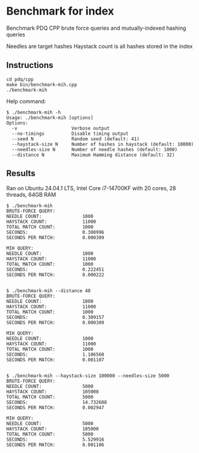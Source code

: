 # Benchmark for index
Benchmark PDQ CPP brute force queries and mutually-indexed hashing queries

Needles are target hashes
Haystack count is all hashes stored in the index

## Instructions
```
cd pdq/cpp
make bin/benchmark-mih.cpp
./benchmark-mih
```

Help command:
```
$ ./benchmark-mih -h
Usage: ./benchmark-mih [options]
Options:
  -v                    Verbose output
  --no-timings          Disable timing output
  --seed N              Random seed (default: 41)
  --haystack-size N     Number of hashes in haystack (default: 10000)
  --needles-size N      Number of needle hashes (default: 1000)
  --distance N          Maximum Hamming distance (default: 32)
```

## Results
Ran on Ubuntu 24.04.1 LTS, Intel Core i7-14700KF with 20 cores, 28 threads, 64GB RAM

```
$ ./benchmark-mih
BRUTE-FORCE QUERY:
NEEDLE COUNT:               1000
HAYSTACK COUNT:             11000
TOTAL MATCH COUNT:          1000
SECONDS:                    0.308996
SECONDS PER MATCH:          0.000309

MIH QUERY:
NEEDLE COUNT:               1000
HAYSTACK COUNT:             11000
TOTAL MATCH COUNT:          1000
SECONDS:                    0.222451
SECONDS PER MATCH:          0.000222


$ ./benchmark-mih --distance 48
BRUTE-FORCE QUERY:
NEEDLE COUNT:               1000
HAYSTACK COUNT:             11000
TOTAL MATCH COUNT:          1000
SECONDS:                    0.309157
SECONDS PER MATCH:          0.000309

MIH QUERY:
NEEDLE COUNT:               1000
HAYSTACK COUNT:             11000
TOTAL MATCH COUNT:          1000
SECONDS:                    1.106560
SECONDS PER MATCH:          0.001107


$ ./benchmark-mih --haystack-size 100000 --needles-size 5000
BRUTE-FORCE QUERY:
NEEDLE COUNT:               5000
HAYSTACK COUNT:             105000
TOTAL MATCH COUNT:          5000
SECONDS:                    14.732608
SECONDS PER MATCH:          0.002947

MIH QUERY:
NEEDLE COUNT:               5000
HAYSTACK COUNT:             105000
TOTAL MATCH COUNT:          5000
SECONDS:                    5.529916
SECONDS PER MATCH:          0.001106
```